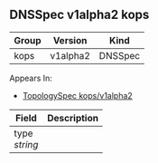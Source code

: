 ## DNSSpec v1alpha2 kops

Group        | Version     | Kind
------------ | ---------- | -----------
kops | v1alpha2 | DNSSpec





<aside class="notice">
Appears In:

<ul> 
<li><a href="#topologyspec-v1alpha2-kops">TopologySpec kops/v1alpha2</a></li>
</ul></aside>

Field        | Description
------------ | -----------
type <br /> *string*    | 

